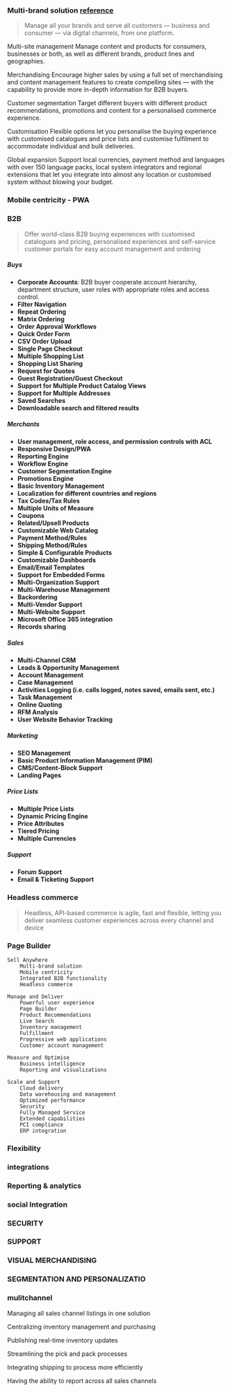 ### Multi-brand solution [reference ](https://business.adobe.com/in/products/magento/multibrand-solution.html)

> Manage all your brands and serve all customers — business and consumer — via digital channels, from one platform.



Multi-site management
Manage content and products for consumers, businesses or both, as well as different brands, product lines and geographies.

Merchandising
Encourage higher sales by using a full set of merchandising and content management features to create compelling sites — with the capability to provide more in-depth information for B2B buyers.

Customer segmentation
Target different buyers with different product recommendations, promotions and content for a personalised commerce experience.

Customisation
Flexible options let you personalise the buying experience with customised catalogues and price lists and customise fulfilment to accommodate individual and bulk deliveries.

Global expansion
Support local currencies, payment method and languages with over 150 language packs, local system integrators and regional extensions that let you integrate into almost any location or customised system without blowing your budget.



### Mobile centricity - PWA

### B2B 
> Offer world-class B2B buying experiences with customised catalogues and pricing, personalised experiences and self-service customer portals for easy account management and ordering
##### Buys
- **Corporate Accounts**: B2B buyer cooperate account hierarchy, department structure, user roles with appropriate roles and access control.
- **Filter Navigation**
- **Repeat Ordering**
- **Matrix Ordering**
- **Order Approval Workflows**
- **Quick Order Form**
- **CSV Order Upload**
- **Single Page Checkout**
- **Multiple Shopping List**
- **Shopping List Sharing**
- **Request for Quotes**
- **Guest Registration/Guest Checkout**
- **Support for Multiple Product Catalog Views**
- **Support for Multiple Addresses**
- **Saved Searches**
- **Downloadable search and filtered results**

##### Merchants
- **User management, role access, and permission controls with ACL**
- **Responsive Design/PWA**
- **Reporting Engine**
- **Workflow Engine**
- **Customer Segmentation Engine**
- **Promotions Engine**
- **Basic Inventory Management**
- **Localization for different countries and regions**
- **Tax Codes/Tax Rules**
- **Multiple Units of Measure**
- **Coupons**
- **Related/Upsell Products**
- **Customizable Web Catalog**
- **Payment Method/Rules**
- **Shipping Method/Rules**
- **Simple & Configurable Products**
- **Customizable Dashboards**
- **Email/Email Templates**
- **Support for Embedded Forms**
- **Multi-Organization Support**
- **Multi-Warehouse Management**
- **Backordering**
- **Multi-Vendor Support**
- **Multi-Website Support**
- **Microsoft Office 365 integration**
- **Records sharing**

##### Sales
- **Multi-Channel CRM**
- **Leads & Opportunity Management**
- **Account Management**
- **Case Management**
- **Activities Logging (i.e. calls logged, notes saved, emails sent, etc.)**
- **Task Management**
- **Online Quoting**
- **RFM Analysis**
- **User Website Behavior Tracking**


##### Marketing
- **SEO Management**
- **Basic Product Information Management (PIM)**
- **CMS/Content-Block Support**
- **Landing Pages**

##### Price Lists
- **Multiple Price Lists**
- **Dynamic Pricing Engine**
- **Price Attributes**
- **Tiered Pricing**
- **Multiple Currencies**

##### Support
- **Forum Support**
- **Email & Ticketing Support**

### Headless commerce
>Headless, API-based commerce is agile, fast and flexible, letting you deliver seamless customer experiences across every channel and device

### Page Builder

    Sell Anywhere
        Multi-brand solution
        Mobile centricity
        Integrated B2B functionality
        Headless commerce
    
    Manage and Deliver
        Powerful user experience
        Page Builder
        Product Recommendations
        Live Search
        Inventory management
        Fulfillment
        Progressive web applications
        Customer account management
    
    Measure and Optimise
        Business intelligence
        Reporting and visualizations
    
    Scale and Support
        Cloud delivery
        Data warehousing and management
        Optimized performance
        Security
        Fully Managed Service
        Extended capabilities
        PCI compliance
        ERP integration
        
### Flexibility

### integrations


### Reporting & analytics

### social Integration


### SECURITY
### SUPPORT
### VISUAL MERCHANDISING
### SEGMENTATION AND PERSONALIZATIO

### mulitchannel


Managing all sales channel listings in one solution 

Centralizing inventory management and purchasing 

Publishing real-time inventory updates 

Streamlining the pick and pack processes 

Integrating shipping to process more efficiently 

Having the ability to report across all sales channels 







